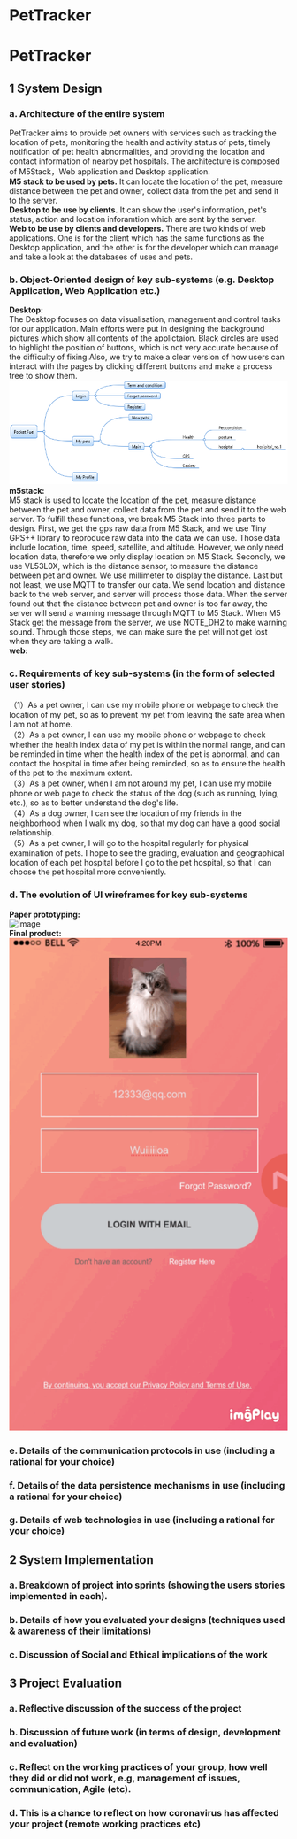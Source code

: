 # PetTracker
# PetTracker
## 1 System Design
### a. Architecture of the entire system     
PetTracker aims to provide pet owners with services such as tracking the location of pets, monitoring the health and activity status of pets, timely notification of pet health abnormalities, and providing the location and contact information of nearby pet hospitals.
The architecture is composed of M5Stack，Web application and Desktop application.     
**M5 stack to be used by pets.** It can locate the location of the pet, measure distance between the pet and owner, collect data from the pet and send it to the server.    
**Desktop to be use by clients.**   It can show the user's information, pet's status, action and location inforamtion which are sent by the server.    
**Web to be use by clients and developers.**    There are two kinds of web applications. One is for the client which has the same functions as the Desktop application, and the other is for the developer which can manage and take a look at the databases of uses and pets.

### b. Object-Oriented design of key sub-systems (e.g. Desktop Application, Web Application etc.)
**Desktop:**  
The Desktop focuses on data visualisation, management and control tasks for our application. Main efforts were put in designing the background pictures which show all contents of the applictaion.  Black circles are used to highlight the position of buttons, which is not very accurate because of the difficulty of fixing.Also, we try to make a clear version of how users can interact with the pages by clicking different buttons and make a process tree to show them.   
 ![image](https://github.com/PetTracker/PetTracker/blob/dev/Mobile%20application/Processing/prcess_tree.png)
**m5stack:**   
M5 stack is used to locate the location of the pet, measure distance between the pet and owner, collect data from the pet and send it to the web server. To fulfill these functions, we break M5 Stack into three parts to design. First, we get the gps raw data from M5 Stack, and we use Tiny GPS++ library to reproduce raw data into the data we can use. Those data include location, time, speed, satellite, and altitude. However, we only need location data, therefore we only display location on M5 Stack. Secondly, we use VL53L0X, which is the distance sensor, to measure the distance between pet and owner. We use millimeter to display the distance. Last but not least, we use MQTT to transfer our data. We send location and distance back to the web server, and server will process those data. When the server found out that the distance between pet and owner is too far away, the server will send a warning message through MQTT to M5 Stack. When M5 Stack get the message from the server, we use NOTE_DH2 to make warning sound. Through those steps, we can make sure the pet will not get lost when they are taking a walk.    
**web:**  

### c. Requirements of key sub-systems (in the form of selected user stories)
（1）As a pet owner, I can use my mobile phone or webpage to check the location of my pet, so as to prevent my pet from leaving the safe area when I am not at home.       
（2）As a pet owner, I can use my mobile phone or webpage to check whether the health index data of my pet is within the normal range, and can be reminded in time when the health index of the pet is abnormal, and can contact the hospital in time after being reminded, so as to ensure the health of the pet to the maximum extent.      
（3）As a pet owner, when I am not around my pet, I can use my mobile phone or web page to check the status of the dog (such as running, lying, etc.), so as to better understand the dog's life.         
（4）As a dog owner, I can see the location of my friends in the neighborhood when I walk my dog, so that my dog can have a good social relationship.         
（5）As a pet owner, I will go to the hospital regularly for physical examination of pets. I hope to see the grading, evaluation and geographical location of each pet hospital before I go to the pet hospital, so that I can choose the pet hospital more conveniently.       
### d. The evolution of UI wireframes for key sub-systems
**Paper prototyping:**  
![image](https://github.com/PetTracker/PetTracker/blob/dev/gif/Paper%20prototyping.GIF)         
**Final product:**      
![image](https://github.com/PetTracker/PetTracker/blob/dev/gif/final%20product.GIF)

### e. Details of the communication protocols in use (including a rational for your choice)
### f. Details of the data persistence mechanisms in use (including a rational for your choice)
### g. Details of web technologies in use (including a rational for your choice)

## 2 System Implementation
### a. Breakdown of project into sprints (showing the users stories implemented in each).
### b. Details of how you evaluated your designs (techniques used & awareness of their limitations)
### c. Discussion of Social and Ethical implications of the work

## 3 Project Evaluation
### a. Reflective discussion of the success of the project
### b. Discussion of future work (in terms of design, development and evaluation)
### c. Reflect on the working practices of your group, how well they did or did not work, e.g, management of issues, communication, Agile (etc).
### d. This is a chance to reflect on how coronavirus has affected your project (remote working practices etc)
